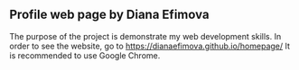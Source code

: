 
## Profile web page by Diana Efimova

The purpose of the project is demonstrate my web development skills. 
In order to see the website, go to https://dianaefimova.github.io/homepage/
It is recommended to use Google Chrome.





